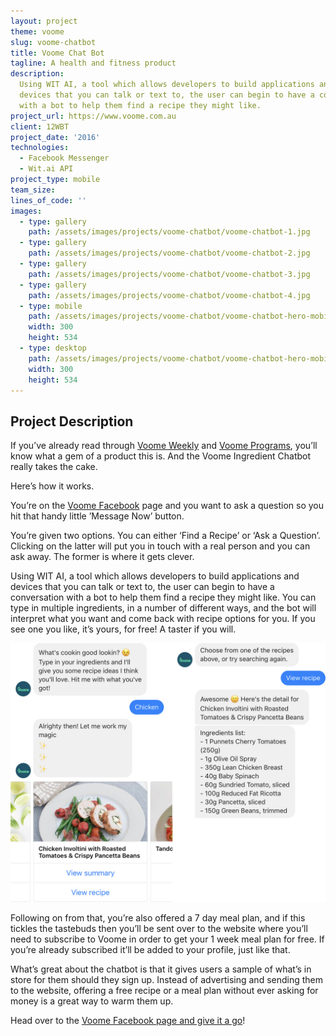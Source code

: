 ```yaml
---
layout: project
theme: voome
slug: voome-chatbot
title: Voome Chat Bot
tagline: A health and fitness product
description:
  Using WIT AI, a tool which allows developers to build applications and
  devices that you can talk or text to, the user can begin to have a conversation
  with a bot to help them find a recipe they might like.
project_url: https://www.voome.com.au
client: 12WBT
project_date: '2016'
technologies:
  - Facebook Messenger
  - Wit.ai API
project_type: mobile
team_size:
lines_of_code: ''
images:
  - type: gallery
    path: /assets/images/projects/voome-chatbot/voome-chatbot-1.jpg
  - type: gallery
    path: /assets/images/projects/voome-chatbot/voome-chatbot-2.jpg
  - type: gallery
    path: /assets/images/projects/voome-chatbot/voome-chatbot-3.jpg
  - type: gallery
    path: /assets/images/projects/voome-chatbot/voome-chatbot-4.jpg
  - type: mobile
    path: /assets/images/projects/voome-chatbot/voome-chatbot-hero-mobile1.jpg
    width: 300
    height: 534
  - type: desktop
    path: /assets/images/projects/voome-chatbot/voome-chatbot-hero-mobile2.jpg
    width: 300
    height: 534
---
```


## Project Description

If you’ve already read through [Voome Weekly](/portfolio/voome-weekly) and [Voome Programs](/portfolio/voome-programs), you’ll know what a gem of a product this is. And the Voome Ingredient Chatbot really takes the cake.

Here’s how it works.

You’re on the [Voome Facebook](https://www.facebook.com/VoomeHQ/) page and you want to ask a question so you hit that handy little ’Message Now’ button.

You’re given two options. You can either ‘Find a Recipe’ or ‘Ask a Question’. Clicking on the latter will put you in touch with a real person and you can ask away. The former is where it gets clever.

Using WIT AI, a tool which allows developers to build applications and devices that you can talk or text to, the user can begin to have a conversation with a bot to help them find a recipe they might like. You can type in multiple ingredients, in a number of different ways, and the bot will interpret what you want and come back with recipe options for you. If you see one you like, it’s yours, for free! A taster if you will.

![](/assets/uploads/2018/voome-chatbot-chat.jpg)

Following on from that, you’re also offered a 7 day meal plan, and if this tickles the tastebuds then you’ll be sent over to the website where you’ll need to subscribe to Voome in order to get your 1 week meal plan for free. If you’re already subscribed it’ll be added to your profile, just like that.

What’s great about the chatbot is that it gives users a sample of what’s in store for them should they sign up. Instead of advertising and sending them to the website, offering a free recipe or a meal plan without ever asking for money is a great way to warm them up.

Head over to the [Voome Facebook page and give it a go](https://www.facebook.com/VoomeHQ/)!
